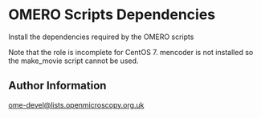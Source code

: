 OMERO Scripts Dependencies
==========================

Install the dependencies required by the OMERO scripts

Note that the role is incomplete for CentOS 7.
mencoder is not installed so the make_movie script
cannot be used. 


Author Information
------------------

ome-devel@lists.openmicroscopy.org.uk
